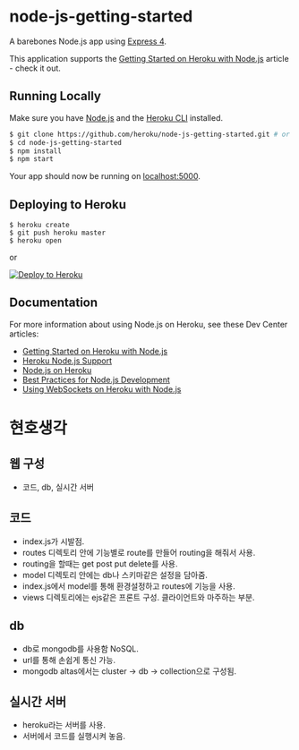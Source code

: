 # node-js-getting-started

A barebones Node.js app using [Express 4](http://expressjs.com/).

This application supports the [Getting Started on Heroku with Node.js](https://devcenter.heroku.com/articles/getting-started-with-nodejs) article - check it out.

## Running Locally

Make sure you have [Node.js](http://nodejs.org/) and the [Heroku CLI](https://cli.heroku.com/) installed.

```sh
$ git clone https://github.com/heroku/node-js-getting-started.git # or clone your own fork
$ cd node-js-getting-started
$ npm install
$ npm start
```

Your app should now be running on [localhost:5000](http://localhost:5000/).

## Deploying to Heroku

```
$ heroku create
$ git push heroku master
$ heroku open
```
or

[![Deploy to Heroku](https://www.herokucdn.com/deploy/button.png)](https://heroku.com/deploy)

## Documentation

For more information about using Node.js on Heroku, see these Dev Center articles:

- [Getting Started on Heroku with Node.js](https://devcenter.heroku.com/articles/getting-started-with-nodejs)
- [Heroku Node.js Support](https://devcenter.heroku.com/articles/nodejs-support)
- [Node.js on Heroku](https://devcenter.heroku.com/categories/nodejs)
- [Best Practices for Node.js Development](https://devcenter.heroku.com/articles/node-best-practices)
- [Using WebSockets on Heroku with Node.js](https://devcenter.heroku.com/articles/node-websockets)

# 현호생각

## 웹 구성
- 코드, db, 실시간 서버

## 코드
- index.js가 시발점.
- routes 디렉토리 안에 기능별로 route를 만들어 routing을 해줘서 사용.
- routing을 할때는 get post put delete를 사용.
- model 디렉토리 안에는 db나 스키마같은 설정을 담아줌.
- index.js에서 model를 통해 환경설정하고 routes에 기능을 사용.
- views 디렉토리에는 ejs같은 프론트 구성. 클라이언트와 마주하는 부분.

## db
- db로 mongodb를 사용함 NoSQL.
- url를 통해 손쉽게 통신 가능.
- mongodb altas에서는 cluster -> db -> collection으로 구성됨.

## 실시간 서버
- heroku라는 서버를 사용.
- 서버에서 코드를 실행시켜 놓음.